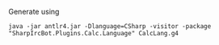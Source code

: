 Generate using

    java -jar antlr4.jar -Dlanguage=CSharp -visitor -package "SharpIrcBot.Plugins.Calc.Language" CalcLang.g4
